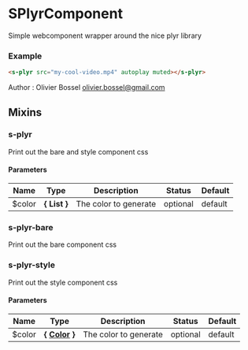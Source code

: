 # SPlyrComponent

Simple webcomponent wrapper around the nice plyr library

### Example

```html
<s-plyr src="my-cool-video.mp4" autoplay muted></s-plyr>
```

Author : Olivier Bossel [olivier.bossel@gmail.com](mailto:olivier.bossel@gmail.com)

## Mixins

### s-plyr

Print out the bare and style component css

#### Parameters

| Name    | Type                | Description           | Status   | Default |
| ------- | ------------------- | --------------------- | -------- | ------- |
| \$color | **{ List<Color> }** | The color to generate | optional | default |

### s-plyr-bare

Print out the bare component css

### s-plyr-style

Print out the style component css

#### Parameters

| Name    | Type                                                                                    | Description           | Status   | Default |
| ------- | --------------------------------------------------------------------------------------- | --------------------- | -------- | ------- |
| \$color | **{ [Color](http://www.sass-lang.com/documentation/file.SASS_REFERENCE.html#colors) }** | The color to generate | optional | default |
